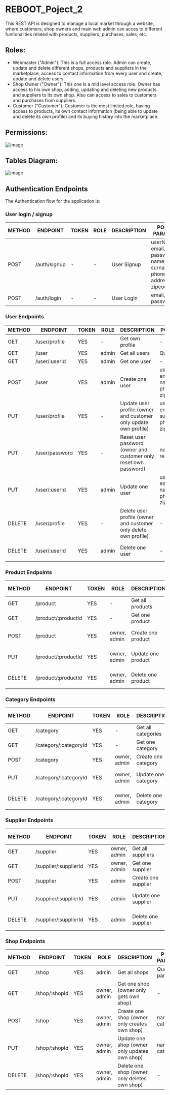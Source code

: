 # REBOOT_Poject_2
This REST API is designed to manage a local market through a website, where customers, shop owners and main web admin can acces to different funtionalities related with products, suppliers,  purchases, sales, etc. 

## Roles:
- Webmaster ("Admin"). This is a full access role. Admin can create, update and delete different shops, products and suppliers in the marketplace, access to contact information from every user and create, update and delete users.
- Shop Owner ("Owner"). This one is a mid level access role. Owner has access to his own shop, adding, updating and deleting new products and suppliers to its own shop. Also can access to sales to customers and purchases from suppliers.
- Customer ("Customer"). Customer is the most limited role, having access to products, its own contact information (being able to update and delete its own profile) and its buying history into the marketplace. 

## Permissions:
![image](https://github.com/jmorma3/REBOOT_Poject_2/assets/122169852/6479f67d-8c4d-4cf9-82ee-894e9500d04f)

## Tables Diagram:
![image](https://github.com/jmorma3/REBOOT_Poject_2/assets/122169852/d9b91d10-186b-4e54-b45a-7d7870381dc3)



## Authentication Endpoints

The Authentication flow for the application is:


### User login / signup

METHOD | ENDPOINT         | TOKEN | ROLE | DESCRIPTION              | POST PARAMS                                     | RETURNS
-------|------------------|-------|------|--------------------|-------------------------------------------------|--------------------
POST   | /auth/signup     | -     | - | User Signup           | userName, email, password, name, surname, phone, address, zipcode | {token : token}
POST   | /auth/login     | -     | - | User Login           | email, password | {token : token}


### User Endpoints

METHOD | ENDPOINT         | TOKEN | ROLE | DESCRIPTION              | POST PARAMS                                     | RETURNS
-------|------------------|-------|------|--------------------|-------------------------------------------------|--------------------
GET   | /user/profile    | YES    | - | Get own profile           | - | {user}
GET   | /user    | YES    | admin | Get all users           | Query params | [{user}]
GET   | /user/:userId    | YES    | admin | Get one user           | - | {user}
POST   | /user    | YES    | admin | Create one user           | userName, email, role, name, surname, phone, address, zipcode  | {user}
PUT   | /user/profile    | YES    | - | Update user profile (owner and customer only update own profile)         | userName, email, name, surname, phone, address, zipcode | {message: "Profile updated!"}
PUT   | /user/password    | YES    | - | Reset user password (owner and customer only reset own password)         | newPassword, repeatPassword | {message: "Password updated!"}
PUT   | /user/:userId    | YES    | admin | Update one user           | userName, eamil, role, name, surname, phone, address, zipcode | {message: "User updated!"}
DELETE   | /user/profile    | YES    | - | Delete user profile (owner and customer only delete own profile)         | - | {message: "Profile deleted!"}
DELETE   | /user/:userId    | YES    | admin | Delete one user           | - | {message: "User deleted!"}



### Product Endpoints

METHOD | ENDPOINT         | TOKEN | ROLE | DESCRIPTION              | POST PARAMS                                     | RETURNS
-------|------------------|-------|------|--------------------|-------------------------------------------------|--------------------
GET   | /product    | YES    | - | Get all products           | Query params | [{product}]
GET   | /product/:productId    | YES    | - | Get one product           | - | {product}
POST   | /product    | YES    | owner, admin | Create one product           | name, description, price | {product}
PUT   | /product/:productId    | YES    | owner, admin | Update one product           | name, description, price | {message: "Product updated!"}
DELETE   | /product/:productId    | YES    | owner, admin | Delete one product           | - | {message: "Product deleted!"}


### Category Endpoints

METHOD | ENDPOINT         | TOKEN | ROLE | DESCRIPTION              | POST PARAMS                                     | RETURNS
-------|------------------|-------|------|--------------------|-------------------------------------------------|--------------------
GET   | /category    | YES    | - | Get all categories           | Query params | [{category}]
GET   | /category/:categoryId    | YES    | - | Get one category           | - | {category}
POST   | /category    | YES    | owner, admin | Create one category           | name, description | {category}
PUT   | /category/:categoryId  | YES    | owner, admin | Update one category           | name, description | {message: "Category updated!"}
DELETE   | /category/:categoryId    | YES    | owner, admin | Delete one category           | - | {message: "Category deleted!"}


### Supplier Endpoints

METHOD | ENDPOINT         | TOKEN | ROLE | DESCRIPTION              | POST PARAMS                                     | RETURNS
-------|------------------|-------|------|--------------------|-------------------------------------------------|--------------------
GET   | /supplier    | YES    | owner, admin | Get all suppliers           | Query params | [{supplier}]
GET   | /supplier/:supplierId    | YES    | owner, admin | Get one supplier           | - | {supplier}
POST   | /supplier    | YES    | admin | Create one supplier           | name | {supplier}
PUT   | /supplier/:supplierId  | YES    | admin | Update one supplier           | name | {message: "Supplier updated!"}
DELETE   | /supplier/:supplierId    | YES    | admin | Delete one supplier           | - | {message: "Supplier deleted!"}


### Shop Endpoints

METHOD | ENDPOINT         | TOKEN | ROLE | DESCRIPTION              | POST PARAMS                                     | RETURNS
-------|------------------|-------|------|--------------------|-------------------------------------------------|--------------------
GET   | /shop    | YES    | admin | Get all shops           | Query params | [{shop}]
GET   | /shop/:shopId    | YES    | owner, admin | Get one shop (owner only gets own shop)          | - | {shop}
POST   | /shop    | YES    | owner, admin | Create one shop (owner only creates own shop)         | name, category | {shop}
PUT   | /shop/:shopId  | YES    | owner, admin | Update one shop (owner only updates own shop)         | name, category | {message: "Shop updated!"}
DELETE   | /shop/:shopId    | YES    | owner, admin | Delete one shop (owner only deletes own shop)           | - | {message: "Shop deleted!"}
